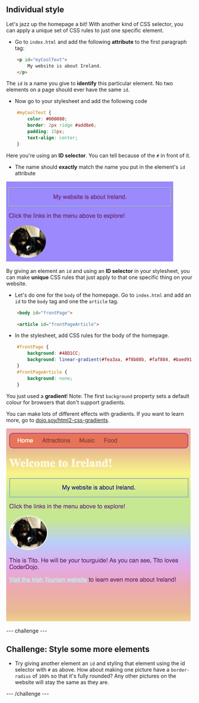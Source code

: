 ## Individual style

 Let's jazz up the homepage a bit! With another kind of CSS selector, you can apply a unique set of CSS rules to just one specific element.
 
+ Go to `index.html` and add the following **attribute** to the first paragraph tag:

```html
    <p id="myCoolText">
        My website is about Ireland.
    </p> 
```

The `id` is a name you give to **identify** this particular element. No two elements on a page should ever have the same `id`.

+ Now go to your stylesheet and add the following code

```css
    #myCoolText {
        color: #000080;
        border: 2px ridge #add8e6;
        padding: 15px;
        text-align: center;
    }
```
    
Here you're using an **ID selector**. You can tell because of the `#` in front of it.

+ The name should **exactly** match the name you put in the element's `id` attribute

![](images/ParagraphIdStyle.png)

By giving an element an `id` and using an **ID selector** in your stylesheet, you can make **unique** CSS rules that just apply to that one specific thing on your website. 

+ Let's do one for the `body` of the homepage. Go to `index.html` and add an `id` to the `body` tag and one the `article` tag.

```html
    <body id="frontPage">
```

```html
    <article id="frontPageArticle">
```

+ In the stylesheet, add CSS rules for the body of the homepage.

```css
    #frontPage {
        background: #48D1CC;
        background: linear-gradient(#fea3aa, #f8b88b, #faf884, #baed91, #baed91, #b2cefe, #f2a2e8, #fea3aa);
    }
    #frontPageArticle {
        background: none;
    }
```
    
You just used a **gradient**! Note: The first `background` property sets a default colour for browsers that don't support gradients.

You can make lots of different effects with gradients. If you want to learn more, go to [dojo.soy/html2-css-gradients](http://dojo.soy/html2-css-gradients).

![](images/frontPageStyleAll.png)

--- challenge ---

## Challenge: Style some more elements

+ Try giving another element an `id` and styling that element using the id selector with `#` as above. How about making one picture have a `border-radius` of `100%` so that it's fully rounded? Any other pictures on the website will stay the same as they are. 

--- /challenge ---

